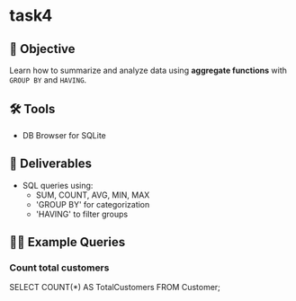 # task4
## 🎯 Objective
Learn how to summarize and analyze data using **aggregate functions** with `GROUP BY` and `HAVING`.

## 🛠 Tools
- DB Browser for SQLite  

## 📂 Deliverables
- SQL queries using:
  - SUM, COUNT, AVG, MIN, MAX
  - 'GROUP BY' for categorization
  - 'HAVING' to filter groups

## 🧑‍💻 Example Queries

### Count total customers
SELECT COUNT(*) AS TotalCustomers
FROM Customer;

